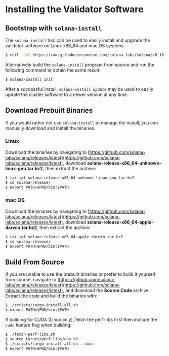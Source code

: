 # Installing the Validator Software

## Bootstrap with `solana-install`

The `solana-install` tool can be used to easily install and upgrade the validator software on Linux x86\_64 and mac OS systems.

```bash
$ curl -sSf https://raw.githubusercontent.com/solana-labs/solana/v0.18.0/install/solana-install-init.sh | sh -s
```

Alternatively build the `solana-install` program from source and run the following command to obtain the same result:

```bash
$ solana-install init
```

After a successful install, `solana-install update` may be used to easily update the cluster software to a newer version at any time.

## Download Prebuilt Binaries

If you would rather not use `solana-install` to manage the install, you can manually download and install the binaries.

### Linux

Download the binaries by navigating to [https://github.com/solana-labs/solana/releases/latest](https://github.com/solana-labs/solana/releases/latest), download **solana-release-x86\_64-unknown-linux-gnu.tar.bz2**, then extract the archive:

```bash
$ tar jxf solana-release-x86_64-unknown-linux-gnu.tar.bz2
$ cd solana-release/
$ export PATH=$PWD/bin:$PATH
```

### mac OS

Download the binaries by navigating to [https://github.com/solana-labs/solana/releases/latest](https://github.com/solana-labs/solana/releases/latest), download **solana-release-x86\_64-apple-darwin.tar.bz2**, then extract the archive:

```bash
$ tar jxf solana-release-x86_64-apple-darwin.tar.bz2
$ cd solana-release/
$ export PATH=$PWD/bin:$PATH
```

## Build From Source

If you are unable to use the prebuilt binaries or prefer to build it yourself from source, navigate to [https://github.com/solana-labs/solana/releases/latest](https://github.com/solana-labs/solana/releases/latest), and download the **Source Code** archive. Extract the code and build the binaries with:

```bash
$ ./scripts/cargo-install-all.sh .
$ export PATH=$PWD/bin:$PATH
```

If building for CUDA \(Linux only\), fetch the perf-libs first then include the `cuda` feature flag when building:

```bash
$ ./fetch-perf-libs.sh
$ source target/perf-libs/env.sh
$ ./scripts/cargo-install-all.sh . cuda
$ export PATH=$PWD/bin:$PATH
```

